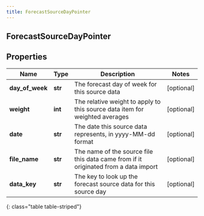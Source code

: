 ```yaml
---
title: ForecastSourceDayPointer
---
```

## ForecastSourceDayPointer

## Properties

|Name | Type | Description | Notes|
|------------ | ------------- | ------------- | -------------|
| **day_of_week** | **str** | The forecast day of week for this source data | [optional] |
| **weight** | **int** | The relative weight to apply to this source data item for weighted averages | [optional] |
| **date** | **str** | The date this source data represents, in yyyy-MM-dd format | [optional] |
| **file_name** | **str** | The name of the source file this data came from if it originated from a data import | [optional] |
| **data_key** | **str** | The key to look up the forecast source data for this source day | [optional] |
{: class="table table-striped"}


